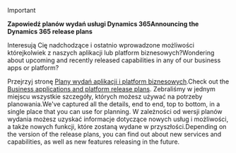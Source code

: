 > [!IMPORTANT]
> <span data-ttu-id="da1c4-101">**Zapowiedź planów wydań usługi Dynamics 365**</span><span class="sxs-lookup"><span data-stu-id="da1c4-101">**Announcing the Dynamics 365 release plans**</span></span>
>
> <span data-ttu-id="da1c4-102">Interesują Cię nadchodzące i ostatnio wprowadzone możliwości którejkolwiek z naszych aplikacji lub platform biznesowych?</span><span class="sxs-lookup"><span data-stu-id="da1c4-102">Wondering about upcoming and recently released capabilities in any of our business apps or platform?</span></span> 
> 
> <span data-ttu-id="da1c4-103">Przejrzyj stronę [Plany wydań aplikacji i platform biznesowych](https://go.microsoft.com/fwlink/?linkid=2010158).</span><span class="sxs-lookup"><span data-stu-id="da1c4-103">Check out the [Business applications and platform release plans](https://go.microsoft.com/fwlink/?linkid=2010158).</span></span> <span data-ttu-id="da1c4-104">Zebraliśmy w jednym miejscu wszystkie szczegóły, których możesz używać na potrzeby planowania.</span><span class="sxs-lookup"><span data-stu-id="da1c4-104">We've captured all the details, end to end, top to bottom, in a single place that you can use for planning.</span></span> <span data-ttu-id="da1c4-105">W zależności od wersji planów wydania możesz uzyskać informacje dotyczące nowych usług i możliwości, a także nowych funkcji, które zostaną wydane w przyszłości.</span><span class="sxs-lookup"><span data-stu-id="da1c4-105">Depending on the version of the release plans, you can find out about new services and capabilities, as well as new features releasing in the future.</span></span>

